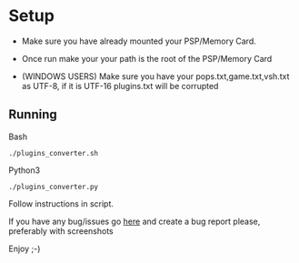 # Setup
  
   - Make sure you have already mounted your PSP/Memory Card.
   
  - Once run make your your path is the root of the PSP/Memory Card

  - (WINDOWS USERS) Make sure you have your pops.txt,game.txt,vsh.txt as UTF-8, if it is UTF-16 plugins.txt will be corrupted
  
  ## Running

Bash

`./plugins_converter.sh`

Python3

`./plugins_converter.py`

Follow instructions in script.

If you have any bug/issues go [here](https://github.com/krazynez/ARK-Plugin-Converter/issues) and create a bug report please, preferably with screenshots

Enjoy ;-)
